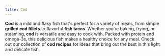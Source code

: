 ```yaml
---
title: Cod
---
```


**Cod** is a mild and flaky fish that's perfect for a variety of meals, from simple **grilled cod fillets** to flavorful **fish tacos**. Whether you're baking, frying, or steaming, **cod** is versatile and easy to cook with. Packed with protein and omega-3s, this delicious fish makes a healthy choice for any meal. Check out our collection of **cod recipes** for ideas that bring out the best in this light and delicate fish.
